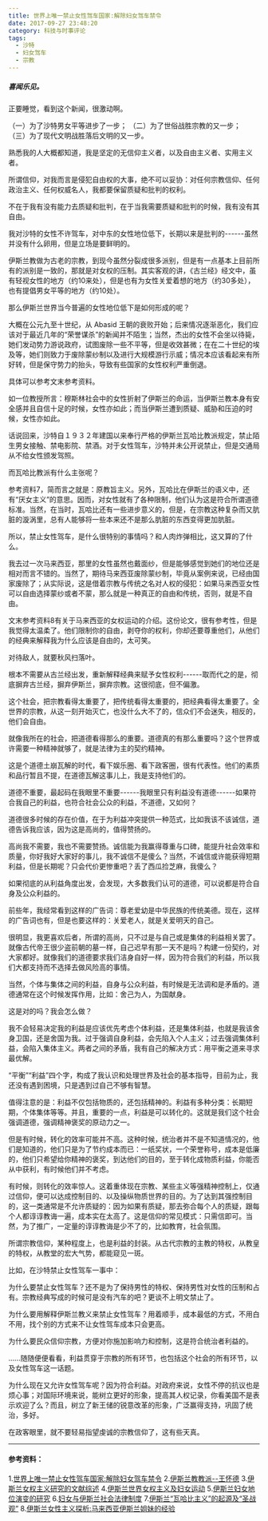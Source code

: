 ```yaml
---
title: 世界上唯一禁止女性驾车国家:解除妇女驾车禁令
date: 2017-09-27 23:48:20
category: 科技与时事评论
tags:
  - 沙特
  - 妇女驾车
  - 宗教
---
```


##### 喜闻乐见。

正要睡觉，看到这个新闻，很激动啊。

（一）为了沙特男女平等进步了一步；
（二）为了世俗战胜宗教的又一步；
（三）为了现代文明战胜落后文明的又一步。

<!--more-->

熟悉我的人大概都知道，我是坚定的无信仰主义者，以及自由主义者、实用主义者。

所谓信仰，对我而言是侵犯自由权的大事，绝不可以妥协：对任何宗教信仰、任何政治主义、任何权威名人，我都要保留质疑和批判的权利。

不在于我有没有能力去质疑和批判，在于当我需要质疑和批判的时候，我有没有其自由。

我对沙特的女性不许驾车，对中东的女性地位低下，长期以来是批判的------虽然并没有什么卵用，但是立场是要鲜明的。

伊斯兰教做为古老的宗教，到现今虽然分裂成很多派别，但是有一点基本上目前所有的派别是一致的，那就是对女权的压制。其实客观的讲，《古兰经》经文中，虽有轻视女性的地方（约10来处），但是也有为女性关爱着想的地方（约30多处），也有提倡男女平等的地方（约10处）。

那么伊斯兰世界当今普遍的女性地位低下是如何形成的呢？

大概在公元九至十世纪，从 Abasid 王朝的衰败开始；后来情况逐渐恶化，我们应该对于最近几年的“荣誉谋杀”的新闻并不陌生；当然，杰出的女性不会坐以待毙，她们发动势力游说政府，试图废除一些不平等，但是收效甚微；在在二十世纪的埃及等，她们则致力于废除蒙纱制以及进行大规模游行示威；情况本应该看起来有所好转，但是保守势力的抬头，导致有些国家的女性权利严重倒退。

具体可以参考文末参考资料。

如一位教授所言：穆斯林社会中的女性折射了伊斯兰的命运，当伊斯兰教本身有安全感并且自信十足的时候，女性亦如此；而当伊斯兰遭到质疑、威胁和压迫的时候，女性亦如此。

话说回来，沙特自１９３２年建国以来奉行严格的伊斯兰瓦哈比教派规定，禁止陌生男女接触、禁电影院、禁酒。对于女性驾车，沙特并未公开说禁止，但是交通局从不给女性颁发驾照。

而瓦哈比教派有什么主张呢？

参考资料7，简而言之就是：原教旨主义。另外，瓦哈比在伊斯兰的语义中，还有“厌女主义”的意思。因而，对女性就有了各种限制，他们认为这是符合所谓道德标准。当然，在当时，瓦哈比还有一些进步意义的，但是，在宗教这种复杂而又肮脏的漩涡里，总有人能够将一些本来还不是那么肮脏的东西变得更加肮脏。

所以，禁止女性驾车，是什么很特别的事情吗？和人肉炸弹相比，这又算的了什么。

我去过一次马来西亚，那里的女性虽然也戴面纱，但是能够感觉到她们的地位还是相对而言不错的。当然了，期待马来西亚废除蒙纱制，毕竟从案例来说，已经由国家废除了；从实际说，这是借着宗教与传统之名对人权的侵犯：如果马来西亚女性可以自由选择蒙纱或者不蒙，那么就是一种真正的自由和传统，否则，就是不自由。

文末参考资料8有关于马来西亚的女权运动的介绍。这份论文，很有参考性，但是我觉得太温柔了。他们限制你的自由，剥夺你的权利，你却还要尊重他们，从他们的经典来解释我为什么应该是自由的，太可笑。

对待敌人，就要秋风扫落叶。

根本不需要从古兰经出发，重新解释经典来赋予女性权利------取而代之的是，彻底摒弃古兰经，摒弃伊斯兰，摒弃宗教。这很彻底，但不偏激。

这个社会，把宗教看得太重要了，把传统看得太重要的，把经典看得太重要了。全世界的宗教，从这一刻开始灭亡，也没什么大不了的，信众们不会迷失，相反的，他们会自由。

就像我所在的社会，把道德看得那么的重要。道德真的有那么重要吗？这个世界或许需要一种精神就够了，就是法律为主的契约精神。

这是个道德土崩瓦解的时代，看下娱乐圈、看下政客圈，很有代表性。他们的素质和品行暂且不提，在道德瓦解这事儿上，我是支持他们的。

道德不重要，最起码在我眼里不重要------我眼里只有利益没有道德------如果符合我自己的利益，也符合社会公众的利益，不道德，又如何？

道德很多时候的存在价值，在于为利益冲突提供一种范式，比如我该不该诚信，道德告诉我应该，因为这是高尚的，值得赞扬的。

高尚我不需要，我也不需要赞扬。诚信能为我赢得尊重与口碑，能提升社会效率和质量，你好我好大家好的事儿，我不诚信不是傻么？当然，不诚信或许能获得短期利益，但是长期呢？只会代价更惨重吧？丢了西瓜捡芝麻，我傻么？

如果彻底的从利益角度出发，会发现，大多数我们认可的道德，可以说都是符合自身及公众利益的。

前些年，我经常看到这样的广告词：尊老爱幼是中华民族的传统美德。现在，这样的广告词也有，但是也要这样的：关爱老人，就是关爱明天的自己。

很明显，我更喜欢后者，所谓的高尚，只不过是与自己或是集体的利益相关罢了。就像古代帝王很少盗前朝的墓一样，自己迟早有那一天不是吗？构建一份契约，对大家都好。就像我们的道德要求我们洁身自好一样，因为符合我们的利益，所以我们大都支持而不选择去做风险高的事情。

当然，个体与集体之间的利益，自身与公众利益，有时候是无法调和是矛盾的。道德通常在这个时候发挥作用，比如：舍己为人，为国献身。

这是对的吗？我会怎么做？

我不会轻易决定我的利益是应该优先考虑个体利益，还是集体利益，也就是我该舍身卫国，还是舍国为我。过于强调自身利益，会先陷入个人主义；过去强调集体利益，会陷入集体主义。两者之间的矛盾，我有自己的解决方式：用平衡之道来寻求最优解。

“平衡”“利益”四个字，构成了我认识和处理世界及社会的基本指导，目前为止，我还没有遇到困境，只是遇到过自己不够有智慧。

值得注意的是：利益不仅包括物质的，还包括精神的。利益有多种分类：长期短期，个体集体等等。并且，重要的一点，利益是可以转化的。这就是我们这个社会强调道德，强调精神褒奖的原动力之一。

但是有时候，转化的效率可能并不高。这种时候，统治者并不是不知道情况的，他们是知道的，他们只是为了节约成本而已：一纸奖状，一个荣誉称号，成本是低廉的，他们只希望给你精神的褒奖，到达他们的目的，至于转化成物质利益，你能否从中获利，有时候他们并不考虑。

有时候，则转化的效率惊人。这着重体现在宗教、某些主义等强精神控制上，仅通过信仰，便可以达成控制目的、以及操纵物质世界的目的。为了达到其强控制目的，这一类通常是不允许质疑的：因为如果有质疑，那去弥合每个人的质疑，跟每个人都谆谆教诲一遍，成本实在太高了。这是信仰的常见模式：只需信即可。当然，为了推广，一定量的谆谆教诲是少不了的，比如教育，社会氛围。

所谓宗教信仰，某种程度上，也是利益的封装。从古代宗教的主教的特权，从教皇的特权，从教堂的宏大气势，都能窥见一斑。

比如，在沙特禁止女性驾车一事中：

为什么要禁止女性驾车？还不是为了保持男性的特权、保持男性对女性的压制和占有。宗教经典写成的时候可是没有汽车的吧？更谈不上明文禁止了。

为什么要用解释伊斯兰教义来禁止女性驾车？用着顺手，成本最低的方式，不用白不用，找个别的方式来不让女性驾车成本只会更高。

为什么要民众信仰宗教，方便对你施加影响力和控制，这是符合统治者利益的。

......随随便便看看，利益贯穿于宗教的所有环节，也包括这个社会的所有环节，以及女性驾车这一话题。

为什么现在又允许女性驾车呢？因为符合利益。对政府来说，女性不停的抗议也是烦心事；对国际环境来说，能树立更好的形象，提高其人权记录，你看美国不是表示欢迎了么？而且，树立了新王储的锐意改革的形象，广泛赢得支持，巩固了统治，多好。

在政客眼里，就不要轻易指望虔诚的宗教信仰了，这有些天真。

---
####  参考资料：

1.[世界上唯一禁止女性驾车国家:解除妇女驾车禁令](http://bj.people.com.cn/n2/2017/0927/c233087-30784142.html)
2.[伊斯兰教教派--王怀德](http://www.ixueshu.com/document/954921b2bf1d687b318947a18e7f9386.html)
3.[伊斯兰女权主义研究的文献综述](http://xueshu.baidu.com/s?wd=paperuri%3A%284e619fe723dd3bd4e17efc954a2f9f8d%29&filter=sc_long_sign&tn=SE_xueshusource_2kduw22v&sc_vurl=http%3A%2F%2Fwww.doc88.com%2Fp-3147964765610.html&ie=utf-8&sc_us=15250197065751864582)
4.[伊斯兰世界女权主义及妇女运动](http://xueshu.baidu.com/s?wd=paperuri%3A%28716fead37b5f3d7e2ea7d9df5de3a819%29&filter=sc_long_sign&sc_ks_para=q%3D%E4%BC%8A%E6%96%AF%E5%85%B0%E4%B8%96%E7%95%8C%E5%A5%B3%E6%9D%83%E4%B8%BB%E4%B9%89%E5%8F%8A%E5%A6%87%E5%A5%B3%E8%BF%90%E5%8A%A8&sc_us=16025804363385843404&tn=SE_baiduxueshu_c1gjeupa&ie=utf-8)
5.[伊斯兰妇女地位演变的研究](http://xueshu.baidu.com/s?wd=paperuri%3A%28855d9b01156cbf0b931703a57e28e5f9%29&filter=sc_long_sign&sc_ks_para=q%3D%E4%BC%8A%E6%96%AF%E5%85%B0%E5%A6%87%E5%A5%B3%E5%9C%B0%E4%BD%8D%E6%BC%94%E5%8F%98%E7%9A%84%E7%A0%94%E7%A9%B6&sc_us=12038914397263026203&tn=SE_baiduxueshu_c1gjeupa&ie=utf-8)
6.[妇女与伊斯兰社会法律制度](http://xueshu.baidu.com/s?wd=paperuri%3A%289a9c75b8cd5ef1f3691f23dd6c943538%29&filter=sc_long_sign&sc_ks_para=q%3D%E5%A6%87%E5%A5%B3%E4%B8%8E%E4%BC%8A%E6%96%AF%E5%85%B0%E7%A4%BE%E4%BC%9A%E6%B3%95%E5%BE%8B%E5%88%B6%E5%BA%A6&sc_us=36442483805082227&tn=SE_baiduxueshu_c1gjeupa&ie=utf-8)
7.[伊斯兰“瓦哈比主义”的起源及“圣战观”](http://xueshu.baidu.com/s?wd=paperuri%3A%28994dd814243b8d5a6c66e62075693c4e%29&filter=sc_long_sign&tn=SE_xueshusource_2kduw22v&sc_vurl=http%3A%2F%2Fwww.doc88.com%2Fp-9485209178403.html&ie=utf-8&sc_us=3559923406030130897)
8.[伊斯兰女性主义探析:马来西亚伊斯兰姐妹的经验](http://xueshu.baidu.com/s?wd=paperuri%3A%28055aa6e6009bae53789514e92e8008a7%29&filter=sc_long_sign&sc_ks_para=q%3D%E4%BC%8A%E6%96%AF%E5%85%B0%E5%A5%B3%E6%80%A7%E4%B8%BB%E4%B9%89%E6%8E%A2%E6%9E%90%3A%E9%A9%AC%E6%9D%A5%E8%A5%BF%E4%BA%9A%E4%BC%8A%E6%96%AF%E5%85%B0%E5%A7%90%E5%A6%B9%E7%9A%84%E7%BB%8F%E9%AA%8C&sc_us=430647003648774943&tn=SE_baiduxueshu_c1gjeupa&ie=utf-8)
